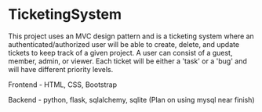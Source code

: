 # TicketingSystem
This project uses an MVC design pattern and is a ticketing system where an authenticated/authorized user will be able to create, delete, and update tickets to keep track of a given project. A user can consist of a guest, member, admin, or viewer. Each ticket will be either a 'task' or a 'bug' and will have different priority levels. 

Frontend - HTML, CSS, Bootstrap

Backend - python, flask, sqlalchemy, sqlite (Plan on using mysql near finish)
